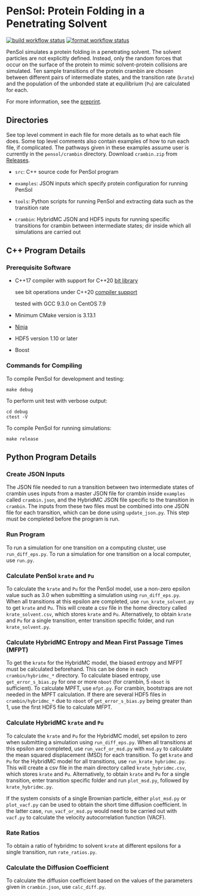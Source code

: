 # PenSol: Protein Folding in a Penetrating Solvent

[![build workflow status](https://github.com/margaritacolberg/pensol/actions/workflows/build.yml/badge.svg)](https://github.com/margaritacolberg/pensol/actions/workflows/build.yml?query=branch:main)
[![format workflow status](https://github.com/margaritacolberg/pensol/actions/workflows/format.yml/badge.svg)](https://github.com/margaritacolberg/pensol/actions/workflows/format.yml?query=branch:main)

PenSol simulates a protein folding in a penetrating solvent. The solvent
particles are not explicitly defined. Instead, only the random forces that
occur on the surface of the protein to mimic solvent-protein collisions are
simulated. Ten sample transitions of the protein crambin are chosen between
different pairs of intermediate states, and the transition rate (`krate`) and
the population of the unbonded state at equilibrium (`Pu`) are calculated for
each.

For more information, see the [preprint](https://arxiv.org/abs/2310.13223).

## Directories

See top level comment in each file for more details as to what each file does.
Some top level comments also contain examples of how to run each file, if
complicated. The pathways given in these examples assume user is currently in
the `pensol/crambin` directory. Download `crambin.zip` from
[Releases](https://github.com/margaritacolberg/pensol/releases).

  * `src`: C++ source code for PenSol program

  * `examples`: JSON inputs which specify protein configuration for running
    PenSol

  * `tools`: Python scripts for running PenSol and extracting data such as
    the transition rate

  * `crambin`: HybridMC JSON and HDF5 inputs for running specific transitions
    for crambin between intermediate states; dir inside which all simulations
    are carried out

## C++ Program Details

### Prerequisite Software

  * C++17 compiler with support for C++20
    [bit library](https://en.cppreference.com/w/cpp/header/bit)

    see bit operations under C++20 [compiler
    support](https://en.cppreference.com/w/cpp/compiler_support/20)

    tested with GCC 9.3.0 on CentOS 7.9

  * Minimum CMake version is 3.13.1

  * [Ninja](https://ninja-build.org/)

  * HDF5 version 1.10 or later

  * Boost

### Commands for Compiling

To compile PenSol for development and testing:

```
make debug
```

To perform unit test with verbose output:

```
cd debug
ctest -V
```

To compile PenSol for running simulations:

```
make release
```

## Python Program Details

### Create JSON Inputs

The JSON file needed to run a transition between two intermediate states of
crambin uses inputs from a master JSON file for crambin inside `examples`
called `crambin.json`, and the HybridMC JSON file specific to the transition in
`crambin`. The inputs from these two files must be combined into one JSON file
for each transition, which can be done using `update_json.py`. This step must
be completed before the program is run.

### Run Program

To run a simulation for one transition on a computing cluster, use
`run_diff_eps.py`. To run a simulation for one transition on a local computer,
use `run.py`.

### Calculate PenSol `krate` and `Pu`

To calculate the `krate` and `Pu` for the PenSol model, use a non-zero epsilon
value such as 3.0 when submitting a simulation using `run_diff_eps.py`. When
all transitions at this epsilon are completed, use `run_krate_solvent.py` to
get `krate` and `Pu`. This will create a csv file in the home directory called
`krate_solvent.csv`, which stores `krate` and `Pu`. Alternatively, to obtain
`krate` and `Pu` for a single transition, enter transition specific folder, and
run `krate_solvent.py`.

### Calculate HybridMC Entropy and Mean First Passage Times (MFPT)

To get the `krate` for the HybridMC model, the biased entropy and MFPT must be
calculated beforehand. This can be done in each `crambin/hybridmc_*` directory.
To calculate biased entropy, use `get_error_s_bias.py` for one or more `nboot`
(for crambin, 5 `nboot` is sufficient). To calculate MPFT, use `mfpt.py`. For
crambin, bootstraps are not needed in the MPFT calculation. If there are
several HDF5 files in `crambin/hybridmc_*` due to `nboot` of
`get_error_s_bias.py` being greater than 1, use the first HDF5 file to
calculate MFPT.

### Calculate HybridMC `krate` and `Pu`

To calculate the `krate` and `Pu` for the HybridMC model, set epsilon to zero
when submitting a simulation using `run_diff_eps.py`. When all transitions at
this epsilon are completed, use `run_vacf_or_msd.py` with `msd.py` to calculate
the mean squared displacement (MSD) for each transition. To get `krate` and
`Pu` for the HybridMC model for all transitions, use `run_krate_hybridmc.py`.
This will create a csv file in the main directory called `krate_hybridmc.csv`,
which stores `krate` and `Pu`. Alternatively, to obtain `krate` and `Pu` for a
single transition, enter transition specific folder and run `plot_msd.py`,
followed by `krate_hybridmc.py`.

If the system consists of a single Brownian particle, either `plot_msd.py` or
`plot_vacf.py` can be used to obtain the short time diffusion coefficient. In
the latter case, `run_vacf_or_msd.py` would need to be carried out with
`vacf.py` to calculate the velocity autocorrelation function (VACF).

### Rate Ratios

To obtain a ratio of hybridmc to solvent `krate` at different epsilons for a
single transition, run `rate_ratios.py`.

### Calculate the Diffusion Coefficient

To calculate the diffusion coefficient based on the values of the parameters
given in `crambin.json`, use `calc_diff.py`.
